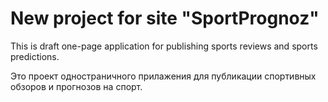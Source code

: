 # New project for site "SportPrognoz"

This is draft one-page application
for publishing sports reviews and sports predictions.

Это проект одностраничного прилажения
для публикации спортивных обзоров и прогнозов на спорт.
